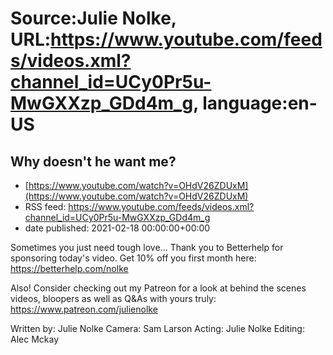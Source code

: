 # Source:Julie Nolke, URL:https://www.youtube.com/feeds/videos.xml?channel_id=UCy0Pr5u-MwGXXzp_GDd4m_g, language:en-US

## Why doesn't he want me?
 - [https://www.youtube.com/watch?v=OHdV26ZDUxM](https://www.youtube.com/watch?v=OHdV26ZDUxM)
 - RSS feed: https://www.youtube.com/feeds/videos.xml?channel_id=UCy0Pr5u-MwGXXzp_GDd4m_g
 - date published: 2021-02-18 00:00:00+00:00

Sometimes you just need tough love... Thank you to Betterhelp for sponsoring today's video. Get 10% off you first month here: https://betterhelp.com/nolke

Also! Consider checking out my Patreon for a look at behind the scenes videos, bloopers as well as Q&As with yours truly: https://www.patreon.com/julienolke

Written by: Julie Nolke
Camera: Sam Larson
Acting: Julie Nolke
Editing: Alec Mckay

